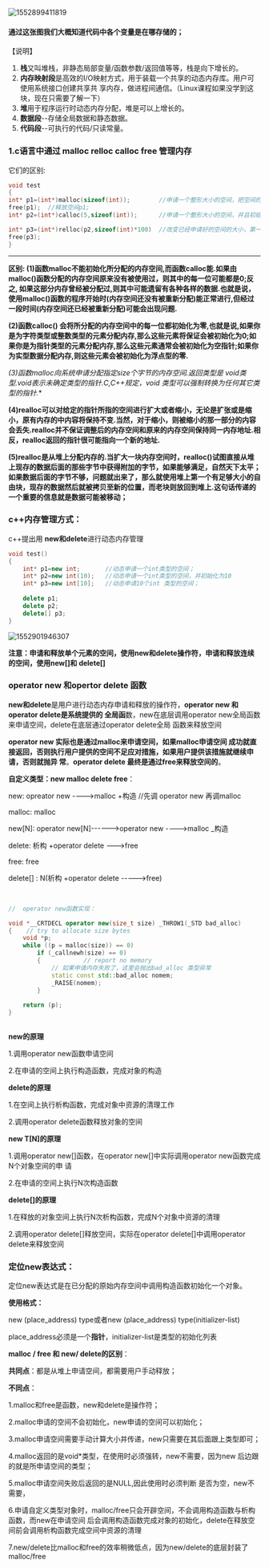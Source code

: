 ![1552899411819](C:\Users\ASUS\AppData\Local\Temp\1552899411819.png) 



#### 通过这张图我们大概知道代码中各个变量是在哪存储的；

【说明】

1. **栈**又叫堆栈，非静态局部变量/函数参数/返回值等等，栈是向下增长的。
2. **内存映射段**是高效的I/O映射方式，用于装载一个共享的动态内存库。用户可使用系统接口创建共享共 享内存，做进程间通信。（Linux课程如果没学到这块，现在只需要了解一下） 
3. **堆**用于程序运行时动态内存分配，堆是可以上增长的。
4. **数据段**--存储全局数据和静态数据。
5. **代码段**--可执行的代码/只读常量。 



### 1.c语言中通过 malloc  relloc   calloc  free 管理内存

它们的区别:

```c
void test
{
int* p1=(int*)malloc(sizeof(int));        //申请一个整形大小的空间，把空间的首地址返回给p1;
free(p1);  //释放空间p1;
int* p2=(int*)calloc(5,sizeof(int));      //申请一个整形大小的空间，并且初始化为5；

int* p3=(int*)relloc(p2,sizeof(int)*100)  //改变已经申请好的空间的大小，第一个参数为需要修改的空间的首地址，第二个参数为修改后空间的大小；
free(p3);
}
```

 
--------------------- 

**区别:    (1)函数malloc不能初始化所分配的内存空间,而函数calloc能.如果由malloc()函数分配的内存空间原来没有被使用过，则其中的每一位可能都是0;反之, 如果这部分内存曾经被分配过,则其中可能遗留有各种各样的数据.也就是说，使用malloc()函数的程序开始时(内存空间还没有被重新分配)能正常进行,但经过一段时间(内存空间还已经被重新分配)可能会出现问题.**

  **(2)函数calloc() 会将所分配的内存空间中的每一位都初始化为零,也就是说,如果你是为字符类型或整数类型的元素分配内存,那么这些元素将保证会被初始化为0;如果你是为指针类型的元素分配内存,那么这些元素通常会被初始化为空指针;如果你为实型数据分配内存,则这些元素会被初始化为浮点型的零.**  

  **(3)函数malloc向系统申请分配指定size个字节的内存空间.返回类型是 void*类型.void*表示未确定类型的指针.C,C++规定，void* 类型可以强制转换为任何其它类型的指针.**  

  **(4)realloc可以对给定的指针所指的空间进行扩大或者缩小，无论是扩张或是缩小，原有内存的中内容将保持不变.当然，对于缩小，则被缩小的那一部分的内容会丢失.realloc并不保证调整后的内存空间和原来的内存空间保持同一内存地址.相反，realloc返回的指针很可能指向一个新的地址.**  

  **(5)realloc是从堆上分配内存的.当扩大一块内存空间时，realloc()试图直接从堆上现存的数据后面的那些字节中获得附加的字节，如果能够满足，自然天下太平；如果数据后面的字节不够，问题就出来了，那么就使用堆上第一个有足够大小的自由块，现存的数据然后就被拷贝至新的位置，而老块则放回到堆上.这句话传递的一个重要的信息就是数据可能被移动；**



### c++内存管理方式：

c++提出用 **new和delete**进行动态内存管理

```c++
void test()
{
    int* p1=new int;       //动态申请一个int类型的空间；
    int* p2=new int(10);   //动态申请一个int类型的空间，并初始化为10
    int* p3=new int[10];   //动态申请10个int 类型的空间；
    
    delete p1;
    delete p2;
    delete[] p3;
}
```

![1552901946307](C:\Users\ASUS\AppData\Local\Temp\1552901946307.png)

**注意：申请和释放单个元素的空间，使用new和delete操作符，申请和释放连续的空间，使用new[]和 delete[]**





### operator new  和opertor  delete 函数

**new和delete**是用户进行动态内存申请和释放的操作符，**operator new 和operator delete是系统提供的 全局函**数，new在底层调用operator new全局函数来申请空间，delete在底层通过operator delete全局 函数来释放空间

**operator new 实际也是通过malloc来申请空间，**如果malloc申请空间 成功就直接返回，否则执行用户提供的空间不足应对措施，如果用户提供该措施就继续申请，否则就**抛异 常**。**operator delete 最终是通过free来释放空间的**。





**自定义类型：new  malloc  delete  free**：

new: opreator new ---->malloc +构造              //先调 operator new    再调malloc

malloc:  malloc

new[N]:  operator new[N]------>operator new ---->malloc _构造

delete:  析构 +operator delete --->free

free:  free

delete[] :  N(析构 +operator delete ----->free)	



​	

```c++
//  operator new函数实现：

void *__CRTDECL operator new(size_t size) _THROW1(_STD bad_alloc) 
{    // try to allocate size bytes   
    void *p;   
    while ((p = malloc(size)) == 0)       
        if (_callnewh(size) == 0)       
        {            // report no memory        
            // 如果申请内存失败了，这里会抛出bad_alloc 类型异常        
            static const std::bad_alloc nomem;            
            _RAISE(nomem);     
        }
 
    return (p);
}
 
```



**new的原理** 

1.调用operator new函数申请空间 

2.在申请的空间上执行构造函数，完成对象的构造

 **delete的原理**

1.在空间上执行析构函数，完成对象中资源的清理工作

2.调用operator delete函数释放对象的空间

 **new T[N]的原理** 

1.调用operator new[]函数，在operator new[]中实际调用operator new函数完成N个对象空间的申 请 

2.在申请的空间上执行N次构造函数

 **delete[]的原理** 

1.在释放的对象空间上执行N次析构函数，完成N个对象中资源的清理 

2.调用operator delete[]释放空间，实际在operator delete[]中调用operator delete来释放空间	



 ### 定位new表达式：

定位new表达式是在已分配的原始内存空间中调用构造函数初始化一个对象。



**使用格式：**

new (place_address) type或者new (place_address) type(initializer-list)

place_address必须是一个**指针**，initializer-list是类型的初始化列表





**malloc / free    和     new/ delete的区别**：

**共同点**：都是从堆上申请空间，都需要用户手动释放；

**不同点**：

1.malloc和free是函数，new和delete是操作符；

2.malloc申请的空间不会初始化，new申请的空间可以初始化；

3.malloc申请空间需要手动计算大小并传递，new只需要在其后面跟上类型即可；

4.malloc返回的是void*类型，在使用时必须强转，new不需要，因为new 后边跟的就是所申请空间的类型；

5.malloc申请空间失败后返回的是NULL,因此使用时必须判断 是否为空，new不需要，

6.申请自定义类型对象时，malloc/free只会开辟空间，不会调用构造函数与析构函数，而new在申请空间 后会调用构造函数完成对象的初始化，delete在释放空间前会调用析构函数完成空间中资源的清理 

7.new/delete比malloc和free的效率稍微低点，因为new/delete的底层封装了malloc/free